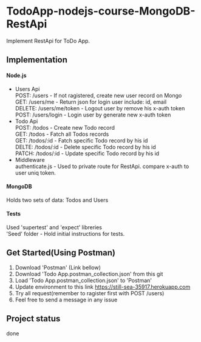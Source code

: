 ﻿# TodoApp-nodejs-course-MongoDB-RestApi
  Implement RestApi for ToDo App. 
## Implementation
  #### Node.js
  - Users Api \
      POST: /users - If not ragistered, create new user record on Mongo \
      GET: /users/me - Return json for login user include: id, email \
      DELETE: /users/me/token - Logout user by remove his x-auth token \
      POST: /users/login - Login user by generate new x-auth token 
  - Todo Api \
      POST: /todos - Create new Todo record \
      GET: /todos - Fatch all Todos records \
      GET: /todos/:id - Fatch specific Todo record by his id \
      DELTE: /todos/:id - Delete specific Todo record by his id \
      PATCH: /todos/:id - Update specific Todo record by his id 
  - Middleware \
      authenticate.js - Used to private route for RestApi. compare x-auth to user uniq token.
  #### MongoDB
  Holds two sets of data: Todos and Users
  #### Tests
  Used 'supertest' and 'expect' libreries \
  'Seed' folder - Hold initial instructions for tests.
## Get Started(Using Postman)
  1. Download 'Postman' (Link bellow)
  2. Download 'Todo App.postman_collection.json' from this git
  3. Load 'Todo App.postman_collection.json' to 'Postman'
  4. Update environment to this link https://still-sea-35917.herokuapp.com
  4. Try all request(remember to ragister first with POST /users)
  5. Feel free to send a message in any issue
## Project status
  done
      
